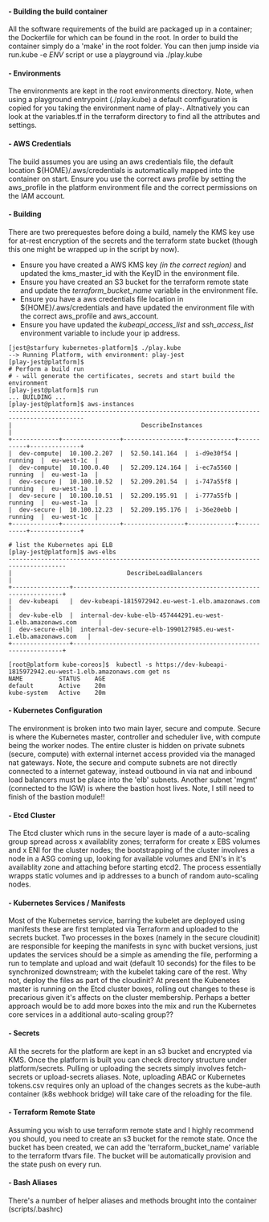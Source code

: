 
#### **- Building the build container**

All the software requirements of the build are packaged up in a container; the Dockerfile for which can be found in the root. In order to build the container simply do a 'make' in the root folder. You can then jump inside via run.kube -e *ENV* script or use a playground via ./play.kube

#### **- Environments**

The environments are kept in the root environments directory. Note, when using a playground entrypoint (./play.kube) a default comfiguration is copied for you taking the environment name of play-<USERNAME>. Altnatively you can look at the variables.tf in the terraform directory to find all the attributes and settings.

#### **- AWS Credentials**

The build assumes you are using an aws credentials file, the default location ${HOME}/.aws/credentials is automatically mapped into the container on start. Ensure you use the correct aws profile by setting the aws_profile in the platform environment file and the correct permissions on the IAM account.

#### **- Building**

There are two prerequestes before doing a build, namely the KMS key use for at-rest encryption of the secrets and the terraform state bucket (though this one might be wrapped up in the script by now).

* Ensure you have created a AWS KMS key *(in the correct region)* and updated the kms_master_id with the KeyID in the environment file.
* Ensure you have created an S3 bucket for the terraform remote state and update the *terraform_bucket_name* variable in the environment file.
* Ensure you have a aws credentials file location in ${HOME}/.aws/credentials and have updated the environment file with the correct aws_profile and aws_account.
* Ensure you have updated the *kubeapi_access_list* and *ssh_access_list* environment variable to include your ip address.

```shell
[jest@starfury kubernetes-platform]$ ./play.kube
--> Running Platform, with environment: play-jest
[play-jest@platform]$
# Perform a build run
# - will generate the certificates, secrets and start build the environment
[play-jest@platform]$ run
... BUILDING ...
[play-jest@platform]$ aws-instances
-------------------------------------------------------------------------------------------
|                                    DescribeInstances                                    |
+-------------+----------------+-----------------+-------------+-----------+--------------+
|  dev-compute|  10.100.2.207  |  52.50.141.164  |  i-d9e30f54 |  running  |  eu-west-1c  |
|  dev-compute|  10.100.0.40   |  52.209.124.164 |  i-ec7a5560 |  running  |  eu-west-1a  |
|  dev-secure |  10.100.10.52  |  52.209.201.54  |  i-747a55f8 |  running  |  eu-west-1a  |
|  dev-secure |  10.100.10.51  |  52.209.195.91  |  i-777a55fb |  running  |  eu-west-1a  |
|  dev-secure |  10.100.12.23  |  52.209.195.176 |  i-36e20ebb |  running  |  eu-west-1c  |
+-------------+----------------+-----------------+-------------+-----------+--------------+

# list the Kubernetes api ELB
[play-jest@platform]$ aws-elbs
--------------------------------------------------------------------------------------
|                                DescribeLoadBalancers                               |
+----------------+-------------------------------------------------------------------+
|  dev-kubeapi   |  dev-kubeapi-1815972942.eu-west-1.elb.amazonaws.com               |
|  dev-kube-elb  |  internal-dev-kube-elb-457444291.eu-west-1.elb.amazonaws.com      |
|  dev-secure-elb|  internal-dev-secure-elb-1990127985.eu-west-1.elb.amazonaws.com   |
+----------------+-------------------------------------------------------------------+

[root@platform kube-coreos]$  kubectl -s https://dev-kubeapi-1815972942.eu-west-1.elb.amazonaws.com get ns
NAME          STATUS    AGE
default       Active    20m
kube-system   Active    20m
```

#### **- Kubernetes Configuration**

The environment is broken into two main layer, secure and compute. Secure is where the Kubernetes master, controller and scheduler live, with compute being the worker nodes. The entire cluster is hidden on private subnets (secure, compute) with external internet access provided via the managed nat gateways. Note, the secure and compute subnets are not directly connected to a internet gateway, instead outbound in via nat and inbound load balancers must be place into the 'elb' subnets. Another subnet 'mgmt' (connected to the IGW) is where the bastion host lives. Note, I still need to finish of the bastion module!!

#### **- Etcd Cluster**

The Etcd cluster which runs in the secure layer is made of a auto-scaling group spread across x availablity zones; terraform for create x EBS volumes and x ENI for the cluster nodes; the bootstrapping of the cluster involves a node in a ASG coming up, looking for available volumes and ENI's in it's availablity zone and attaching before starting etcd2. The process essentially wrapps static volumes and ip addresses to a bunch of random auto-scaling nodes.

#### **- Kubernetes Services / Manifests**

Most of the Kubernetes service, barring the kubelet are deployed using manifests these are first templated via Terraform and uploaded to the secrets bucket. Two processes in the boxes (namely in the secure cloudinit) are responsible for keeping the manifests in sync with bucket versions, just updates the services should be a simple as amending the file, performing a run to template and upload and wait (default 10 seconds) for the files to be synchronized downstream; with the kubelet taking care of the rest. Why not, deploy the files as part of the cloudinit? At present the Kubenetes master is running on the Etcd cluster boxes, rolling out changes to these is precarious given it's affects on the cluster membership. Perhaps a better approach would be to add more boxes into the mix and run the Kubernetes core services in a additional auto-scaling group??

#### **- Secrets**

All the secrets for the platform are kept in an s3 bucket and encrypted via KMS. Once the platform is built you can check directory structure under platform/secrets. Pulling or uploading the secrets simply involves fetch-secrets or upload-secrets aliases. Note, uploading ABAC or Kubernetes tokens.csv requires only an upload of the changes secrets as the kube-auth container (k8s webhook bridge) will take care of the reloading for the file.

#### **- Terraform Remote State**

Assuming you wish to use terraform remote state and I highly recommend you should, you need to create an s3 bucket for the remote state. Once the bucket has been created, we can add the 'terraform_bucket_name' variable to the terraform tfvars file. The bucket will be automatically provision and the state push on every run.

#### **- Bash Aliases**

There's a number of helper aliases and methods brought into the container (scripts/.bashrc)
